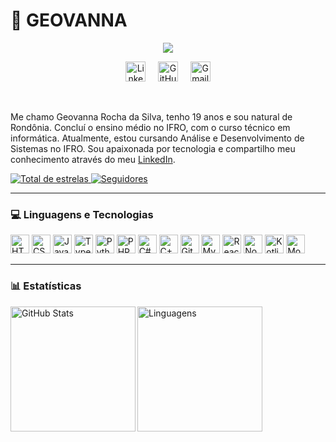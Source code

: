 # 🤖 GEOVANNA

<p align="center">
  <img src="https://readme-typing-svg.demolab.com?lines=Desenvolvedora%20Full-Stack;Apaixonada%20por%20tecnologia;Sempre%20aprendendo%20novas%20coisas;Siga%20@GeoRochaA&center=true&width=500&height=50&color=F47D9B&vCenter=true&pause=1000&size=22&font=Fira%20Code" />
</p>

<!-- Redes sociais -->
<p align="center">
  <a href="https://www.linkedin.com/in/geovanna-rocha-da-silva-3524402aa/"><img width="32px" alt="LinkedIn" title="LinkedIn" src="https://i.imgur.com/yRpa1dQ.png"/></a>
  &#8287;&#8287;&#8287;
  <a href="https://github.com/GeoRochaA"><img width="32px" alt="GitHub" title="GitHub" src="https://cdn.jsdelivr.net/gh/devicons/devicon/icons/github/github-original.svg"/></a>
  &#8287;&#8287;&#8287;
  <a href="rochageovanna3@gmail.com"><img width="32px" alt="Gmail" title="Gmail" src="https://cdn-icons-png.flaticon.com/512/732/732200.png"/></a>
</p>

<br>

Me chamo Geovanna Rocha da Silva, tenho 19 anos e sou natural de Rondônia. Concluí o ensino médio no IFRO, com o curso técnico em informática. Atualmente, estou cursando Análise e Desenvolvimento de Sistemas no IFRO. Sou apaixonada por tecnologia e compartilho meu conhecimento através do meu [LinkedIn](https://www.linkedin.com/in/geovanna-rocha-da-silva-3524402aa/).

<p align="left">
  <a href="https://github.com/GeoRochaA?tab=repositories&sort=stargazers">
    <img alt="Total de estrelas" title="Total de estrelas GitHub" src="https://custom-icon-badges.demolab.com/github/stars/GeoRochaA?color=55960c&style=for-the-badge&labelColor=488207&logo=star&label=estrelas"/>
  </a>
  <a href="https://github.com/GeoRochaA?tab=followers">
    <img alt="Seguidores" title="Me siga no GitHub" src="https://custom-icon-badges.demolab.com/github/followers/GeoRochaA?color=236ad3&labelColor=1155ba&style=for-the-badge&logo=github&label=Seguidores&logoColor=white"/>
  </a>
</p>

---

### 💻 Linguagens e Tecnologias

<p align="left">
  <img alt="HTML" title="HTML" width="30px" src="https://cdn.jsdelivr.net/gh/devicons/devicon/icons/html5/html5-original.svg"/>
  <img alt="CSS" title="CSS" width="30px" src="https://cdn.jsdelivr.net/gh/devicons/devicon/icons/css3/css3-original.svg"/>
  <img alt="JavaScript" title="JavaScript" width="30px" src="https://cdn.jsdelivr.net/gh/devicons/devicon/icons/javascript/javascript-original.svg"/>
  <img alt="TypeScript" title="TypeScript" width="30px" src="https://cdn.jsdelivr.net/gh/devicons/devicon/icons/typescript/typescript-original.svg"/>
  <img alt="Python" title="Python" width="30px" src="https://cdn.jsdelivr.net/gh/devicons/devicon/icons/python/python-original.svg"/>
  <img alt="PHP" title="PHP" width="30px" src="https://cdn.jsdelivr.net/gh/devicons/devicon/icons/php/php-original.svg"/>
  <img alt="C#" title="C#" width="30px" src="https://cdn.jsdelivr.net/gh/devicons/devicon/icons/csharp/csharp-original.svg"/>
  <img alt="C++" title="C++" width="30px" src="https://cdn.jsdelivr.net/gh/devicons/devicon/icons/cplusplus/cplusplus-original.svg"/>
  <img alt="Git" title="Git" width="30px" src="https://cdn.jsdelivr.net/gh/devicons/devicon/icons/git/git-original.svg"/>
  <img alt="MySQL" title="MySQL" width="30px" src="https://cdn.jsdelivr.net/gh/devicons/devicon/icons/mysql/mysql-original.svg"/>
  <img alt="React" title="React" width="30px" src="https://cdn.jsdelivr.net/gh/devicons/devicon/icons/react/react-original.svg"/>
  <img alt="Node.js" title="Node.js" width="30px" src="https://cdn.jsdelivr.net/gh/devicons/devicon/icons/nodejs/nodejs-original.svg"/>
  <img alt="Kotlin" title="Kotlin" width="30px" src="https://cdn.jsdelivr.net/gh/devicons/devicon/icons/kotlin/kotlin-original.svg"/>
  <img alt="MongoDB" title="MongoDB" width="30px" src="https://cdn.jsdelivr.net/gh/devicons/devicon/icons/mongodb/mongodb-original.svg"/>
</p>

---

### 📊 Estatísticas

<p>
  <img align="left" alt="GitHub Stats" height="200" src="https://github-readme-stats.vercel.app/api?username=GeoRochaA&show_icons=true&theme=tokyonight&include_all_commits=true&locale=pt-br"/>
  <img align="left" alt="Linguagens" height="200" src="https://github-readme-stats.vercel.app/api/top-langs/?username=GeoRochaA&theme=tokyonight&layout=compact&custom_title=Tecnologias&langs_count=10"/>
</p>
